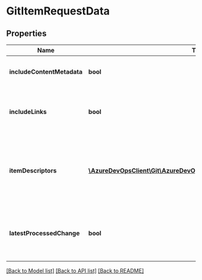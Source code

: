 # GitItemRequestData

## Properties
Name | Type | Description | Notes
------------ | ------------- | ------------- | -------------
**includeContentMetadata** | **bool** | Whether to include metadata for all items | [optional] 
**includeLinks** | **bool** | Whether to include the _links field on the shallow references | [optional] 
**itemDescriptors** | [**\AzureDevOpsClient\Git\AzureDevOpsClient\Git\Model\GitItemDescriptor[]**](GitItemDescriptor.md) | Collection of items to fetch, including path, version, and recursion level | [optional] 
**latestProcessedChange** | **bool** | Whether to include shallow ref to commit that last changed each item | [optional] 

[[Back to Model list]](../README.md#documentation-for-models) [[Back to API list]](../README.md#documentation-for-api-endpoints) [[Back to README]](../README.md)


